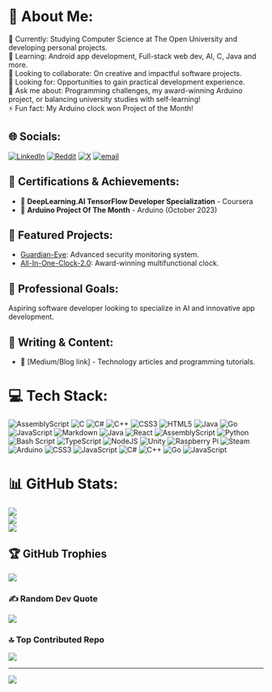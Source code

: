 # 💫 About Me:
🔭 Currently: Studying Computer Science at The Open University and developing personal projects.<br>🌱 Learning: Android app development, Full-stack web dev, AI, C, Java and more.<br>👯 Looking to collaborate: On creative and impactful software projects.<br>🤝 Looking for: Opportunities to gain practical development experience.<br>💬 Ask me about: Programming challenges, my award-winning Arduino project, or balancing university studies with self-learning!<br>⚡ Fun fact: My Arduino clock won Project of the Month!


## 🌐 Socials:
[![LinkedIn](https://img.shields.io/badge/LinkedIn-%230077B5.svg?logo=linkedin&logoColor=white)](https://linkedin.com/in/dzh121) [![Reddit](https://img.shields.io/badge/Reddit-%23FF4500.svg?logo=Reddit&logoColor=white)](https://reddit.com/user/dzh121) [![X](https://img.shields.io/badge/X-black.svg?logo=X&logoColor=white)](https://x.com/dzh121) [![email](https://img.shields.io/badge/Email-D14836?logo=gmail&logoColor=white)](mailto:danielzivharel@gmail.com) 

## 🏅 Certifications & Achievements:
- 🥇 **DeepLearning.AI TensorFlow Developer Specialization** - Coursera
- 🥈 **Arduino Project Of The Month** - Arduino (October 2023)

## 🚀 Featured Projects:
- [Guardian-Eye](https://github.com/dzh121/Guardian-Eye): Advanced security monitoring system.
- [All-In-One-Clock-2.0](https://github.com/dzh121/All-In-One-Clock-2.0): Award-winning multifunctional clock.

## 🎯 Professional Goals:
Aspiring software developer looking to specialize in AI and innovative app development.

## 📝 Writing & Content:
- 📖 [Medium/Blog link] - Technology articles and programming tutorials.

# 💻 Tech Stack:
![AssemblyScript](https://img.shields.io/badge/assembly%20script-%23000000.svg?style=for-the-badge&logo=assemblyscript&logoColor=white) ![C](https://img.shields.io/badge/c-%2300599C.svg?style=for-the-badge&logo=c&logoColor=white) ![C#](https://img.shields.io/badge/c%23-%23239120.svg?style=for-the-badge&logo=csharp&logoColor=white) ![C++](https://img.shields.io/badge/c++-%2300599C.svg?style=for-the-badge&logo=c%2B%2B&logoColor=white) ![CSS3](https://img.shields.io/badge/css3-%231572B6.svg?style=for-the-badge&logo=css3&logoColor=white) ![HTML5](https://img.shields.io/badge/html5-%23E34F26.svg?style=for-the-badge&logo=html5&logoColor=white) ![Java](https://img.shields.io/badge/java-%23ED8B00.svg?style=for-the-badge&logo=openjdk&logoColor=white) ![Go](https://img.shields.io/badge/go-%2300ADD8.svg?style=for-the-badge&logo=go&logoColor=white) ![JavaScript](https://img.shields.io/badge/javascript-%23323330.svg?style=for-the-badge&logo=javascript&logoColor=%23F7DF1E) ![Markdown](https://img.shields.io/badge/markdown-%23000000.svg?style=for-the-badge&logo=markdown&logoColor=white) ![Java](https://img.shields.io/badge/java-%23ED8B00.svg?style=for-the-badge&logo=openjdk&logoColor=white) ![React](https://img.shields.io/badge/react-%2320232a.svg?style=for-the-badge&logo=react&logoColor=%2361DAFB) ![AssemblyScript](https://img.shields.io/badge/assembly%20script-%23000000.svg?style=for-the-badge&logo=assemblyscript&logoColor=white) ![Python](https://img.shields.io/badge/python-3670A0?style=for-the-badge&logo=python&logoColor=ffdd54) ![Bash Script](https://img.shields.io/badge/bash_script-%23121011.svg?style=for-the-badge&logo=gnu-bash&logoColor=white) ![TypeScript](https://img.shields.io/badge/typescript-%23007ACC.svg?style=for-the-badge&logo=typescript&logoColor=white) ![NodeJS](https://img.shields.io/badge/node.js-6DA55F?style=for-the-badge&logo=node.js&logoColor=white) ![Unity](https://img.shields.io/badge/unity-%23000000.svg?style=for-the-badge&logo=unity&logoColor=white) ![Raspberry Pi](https://img.shields.io/badge/-Raspberry_Pi-C51A4A?style=for-the-badge&logo=Raspberry-Pi) ![Steam](https://img.shields.io/badge/steam-%23000000.svg?style=for-the-badge&logo=steam&logoColor=white) ![Arduino](https://img.shields.io/badge/-Arduino-00979D?style=for-the-badge&logo=Arduino&logoColor=white) ![CSS3](https://img.shields.io/badge/css3-%231572B6.svg?style=for-the-badge&logo=css3&logoColor=white) ![JavaScript](https://img.shields.io/badge/javascript-%23323330.svg?style=for-the-badge&logo=javascript&logoColor=%23F7DF1E) ![C#](https://img.shields.io/badge/c%23-%23239120.svg?style=for-the-badge&logo=csharp&logoColor=white) ![C++](https://img.shields.io/badge/c++-%2300599C.svg?style=for-the-badge&logo=c%2B%2B&logoColor=white) ![Go](https://img.shields.io/badge/go-%2300ADD8.svg?style=for-the-badge&logo=go&logoColor=white) ![JavaScript](https://img.shields.io/badge/javascript-%23323330.svg?style=for-the-badge&logo=javascript&logoColor=%23F7DF1E)

# 📊 GitHub Stats:
![](https://github-readme-stats.vercel.app/api?username=dzh121&theme=gruvbox&hide_border=false&include_all_commits=true&count_private=true)<br/>
![](https://nirzak-streak-stats.vercel.app/?user=dzh121&theme=gruvbox&hide_border=false)<br/>
![](https://github-readme-stats.vercel.app/api/top-langs/?username=dzh121&theme=gruvbox&hide_border=false&include_all_commits=true&count_private=true&layout=compact)

## 🏆 GitHub Trophies
![](https://github-profile-trophy.vercel.app/?username=dzh121&theme=gruvbox&no-frame=true&no-bg=false&margin-w=4)

### ✍️ Random Dev Quote
![](https://quotes-github-readme.vercel.app/api?type=horizontal&theme=gruvbox)

### 🔝 Top Contributed Repo
![](https://github-contributor-stats.vercel.app/api?username=dzh121&limit=5&theme=gruvbox&combine_all_yearly_contributions=true)

---
[![](https://visitcount.itsvg.in/api?id=dzh121&icon=0&color=0)](https://visitcount.itsvg.in)

<!-- Proudly created with GPRM ( https://gprm.itsvg.in ) -->
